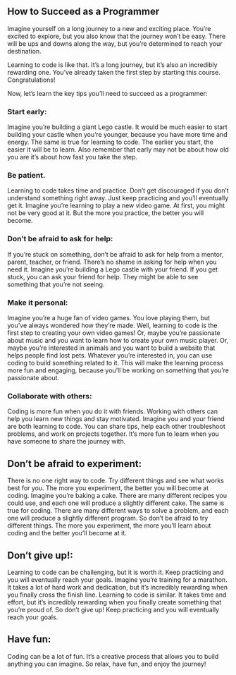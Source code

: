 ## How to Succeed as a Programmer
Imagine yourself on a long journey to a new and exciting place. You’re excited to explore, but you also know that the journey won’t be easy. There will be ups and downs along the way, but you’re determined to reach your destination.

Learning to code is like that. It’s a long journey, but it’s also an incredibly rewarding one. You’ve already taken the first step by starting this course. Congratulations! 

Now, let’s learn the key tips you’ll need to succeed as a programmer:

### Start early: 
Imagine you’re building a giant Lego castle. It would be much easier to start building your castle when you’re younger, because you have more time and energy. The same is true for learning to code. The earlier you start, the easier it will be to learn. Also remember that early may not be about how old you are it’s about how fast you take the step.
 
### Be patient.
Learning to code takes time and practice. Don’t get discouraged if you don’t understand something right away. Just keep practicing and you’ll eventually get it. Imagine you’re learning to play a new video game. At first, you might not be very good at it. But the more you practice, the better you will become.
 
### Don’t be afraid to ask for help: 
If you’re stuck on something, don’t be afraid to ask for help from a mentor, parent, teacher, or friend. There’s no shame in asking for help when you need it. Imagine you’re building a Lego castle with your friend. If you get stuck, you can ask your friend for help. They might be able to see something that you’re not seeing.
 
### Make it personal: 
Imagine you’re a huge fan of video games. You love playing them, but you’ve always wondered how they’re made. Well, learning to code is the first step to creating your own video games! Or, maybe you’re passionate about music and you want to learn how to create your own music player. Or, maybe you’re interested in animals and you want to build a website that helps people find lost pets.
Whatever you’re interested in, you can use coding to build something related to it. This will make the learning process more fun and engaging, because you’ll be working on something that you’re passionate about.

### Collaborate with others: 
Coding is more fun when you do it with friends. Working with others can help you learn new things and stay motivated. Imagine you and your friend are both learning to code. You can share tips, help each other troubleshoot problems, and work on projects together. It’s more fun to learn when you have someone to share the journey with.

## Don’t be afraid to experiment: 
There is no one right way to code. Try different things and see what works best for you. The more you experiment, the better you will become at coding.
Imagine you’re baking a cake. There are many different recipes you could use, and each one will produce a slightly different cake. The same is true for coding. There are many different ways to solve a problem, and each one will produce a slightly different program.
So don’t be afraid to try different things. The more you experiment, the more you’ll learn about coding and the better you’ll become at it.

## Don’t give up!: 
Learning to code can be challenging, but it is worth it. Keep practicing and you will eventually reach your goals. Imagine you’re training for a marathon. It takes a lot of hard work and dedication, but it’s incredibly rewarding when you finally cross the finish line.
Learning to code is similar. It takes time and effort, but it’s incredibly rewarding when you finally create something that you’re proud of. So don’t give up! Keep practicing and you will eventually reach your goals.

## Have fun: 
Coding can be a lot of fun. It’s a creative process that allows you to build anything you can imagine. So relax, have fun, and enjoy the journey!